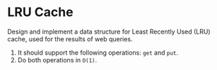 # LRU Cache

Design and implement a data structure for Least Recently Used (LRU) cache, used for the results of web queries.
1. It should support the following operations: `get` and `put`. 
2. Do both operations in `O(1)`.

